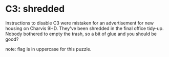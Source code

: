 # C3: shredded
Instructions to disable C3 were mistaken for an advertisement for new housing on Charvis 9HD. They've been shredded in the 
final office tidy-up. Nobody bothered to empty the trash, so a bit of glue and you should be good?

note: flag is in uppercase for this puzzle.

